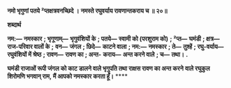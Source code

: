 **नमो भृगुणां पतये ²प्तक्षत्रवनच्छिदे ।** **नमस्ते रघुवर्याय रावणान्तकराय च ॥ २०॥** 

**शब्दार्थ** 

**नम:—** **नमस्कार** **; भृगूणाम्—** **भृगुवंशियों के** **; पतये—** **स्वामी को (परशुराम को)** **; ²प्त—** **घमंडी** **; क्षत्र—** **राज-परिवार वालों के** **;** **वन—** **जंगल** **; छिदे—** **काटने वाला** **; नम:—** **नमस्कार** **; ते—** **तुश्हें** **; रघु-वर्याय—** **रघुवंशियों में श्रेष्ठ** **; रावण—** **रावण का** **; अन्त-** **कराय—** **अन्त करने वाले** **; च—** **तथा।** **.** 

**घमंडी राजाओं रूपी जंगल को काट डालने वाले भृगुपति तथा राक्षस रावण का अन्त करने** **वाले रघुकुल शिरोमणि भगवान् राम, मैं आपको नमस्कार करता हूँ।** **** 